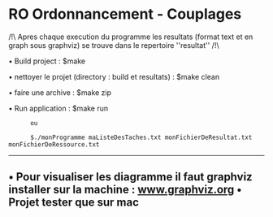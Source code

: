 RO Ordonnancement - Couplages
=============================
/!\ Apres chaque execution du programme les resultats (format text et en graph sous graphviz) se trouve dans le repertoire ''resultat'' /!\

• Build project :
          $make

• nettoyer le projet (directory : build et resultats) :
          $make clean
          
• faire une archive :
          $make zip

• Run application :
          $make run
          
          ou
          
          $./monProgramme maListeDesTaches.txt monFichierDeResultat.txt monFichierDeRessource.txt 

----------------------------------------------------------------------------------------------
• Pour visualiser les diagramme il faut graphviz installer sur la machine : www.graphviz.org
• Projet tester que sur mac
----------------------------------------------------------------------------------------------
